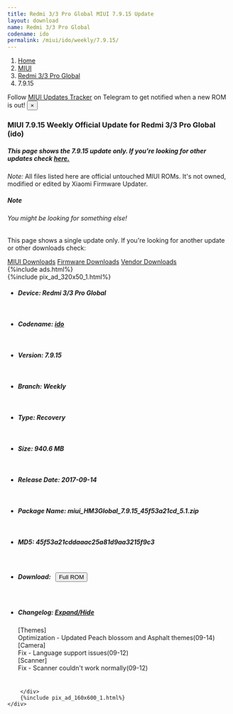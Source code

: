 ```yaml
---
title: Redmi 3/3 Pro Global MIUI 7.9.15 Update
layout: download
name: Redmi 3/3 Pro Global
codename: ido
permalink: /miui/ido/weekly/7.9.15/
---
```

<nav aria-label="breadcrumb">
    <ol class="breadcrumb">
        <li class="breadcrumb-item"><a href="/">Home</a></li>
        <li class="breadcrumb-item"><a href="/miui/">MIUI</a></li>
        <li class="breadcrumb-item"><a href="/miui/ido/">Redmi 3/3 Pro Global</a></li>
        <li class="breadcrumb-item active" aria-current="page">7.9.15</li>
    </ol>
</nav>
<div class="alert alert-primary alert-dismissible fade show" role="alert">
    Follow <a href="https://t.me/MIUIUpdatesTracker" class="alert-link">MIUI Updates Tracker</a> on Telegram to get
    notified when a new ROM is out!
    <button type="button" class="close" data-dismiss="alert" aria-label="Close">
        <span aria-hidden="true">&times;</span>
    </button>
</div>
<div class="col-12 mx-auto">
    <h3 class="title bg-light p-2 rounded">MIUI 7.9.15 Weekly Official Update for Redmi 3/3 Pro Global (ido)</h3>
    <h5>This page shows the 7.9.15 update only. If you're looking for other updates check
        <a href="/miui/ido/">here.</a></h5>
    <p><i>Note: </i>All files listed here are official untouched MIUI ROMs.
        It's not owned, modified or edited by Xiaomi Firmware Updater.</p>
    <div class="card">
        <div class="card-body">
            <h5 class="card-title">Note</h5>
            <h6 class="card-subtitle mb-2 text-muted">You might be looking for something else!</h6>
            <p class="card-text">This page shows a single update only.
                If you're looking for another update or other downloads check:</p>
            <a href="/miui/" class="card-link">MIUI Downloads</a>
            <a href="/firmware/" class="card-link">Firmware Downloads</a>
            <a href="/vendor/" class="card-link">Vendor Downloads</a>
        </div>
    </div>
    {%include ads.html%}
    <div class="row justify-content-center">
        <div class="col-10" id="downloads">
                    <div class="card card-body">
            {%include pix_ad_320x50_1.html%}
            <ul class="list-unstyled">
                <li style="padding-bottom: 10px;">
                    <h5><b>Device: </b>Redmi 3/3 Pro Global</h5>
                </li>
                <li style="padding-bottom: 10px;">
                    <h5><b>Codename: </b> <a href="/miui/ido/" target="_blank">ido</a> </h5>
                </li>
                <li style="padding-bottom: 10px;">
                    <h5><b>Version: </b>7.9.15</h5>
                </li>
                <li style="padding-bottom: 10px;">
                    <h5><b>Branch: </b>Weekly</h5>
                </li>
                <li style="padding-bottom: 10px;">
                    <h5><b>Type: </b>Recovery</h5>
                </li>
                <li style="padding-bottom: 10px;">
                    <h5><b>Size: </b>940.6 MB</h5>
                </li>
                <li style="padding-bottom: 10px;">
                    <h5><b>Release Date: </b>2017-09-14</h5>
                </li>
                <li style="padding-bottom: 10px;">
                    <h5><b>Package Name: </b><span id="filename" class="text-dark">miui_HM3Global_7.9.15_45f53a21cd_5.1.zip</span></h5>
                </li>
                <li style="padding-bottom: 10px;">
                    <h5><b>MD5: </b><span id="md5" class="text-muted">45f53a21cddaaac25a81d9aa3215f9c3</span></h5>
                </li>
                <li style="padding-bottom: 10px;">
                    <h5><b>Download: </b><button type="button" id="download" class="btn btn-primary" style="margin: 7px;"
                            onclick="window.open('https://bigota.d.miui.com/7.9.15/miui_HM3Global_7.9.15_45f53a21cd_5.1.zip', '_blank');"><i class="fa fa-download"></i> Full ROM</button></h5>
                </li>
                <li style="padding-bottom: 10px;">
                    <h5><b>Changelog: </b><a href="#ido_1_changelog" data-toggle="collapse" role="button"
                            aria-expanded="false" aria-controls="ido_1_changelog"> <i class="fa fa-arrow-down"
                                aria-hidden="true"></i> Expand/Hide</a></h5>
                    <div class="collapse" id="ido_1_changelog">
                        <p id="changelog_text">[Themes]<br>Optimization - Updated Peach blossom and Asphalt themes(09-14)<br>[Camera]<br>Fix - Language support issues(09-12)<br>[Scanner]<br>Fix - Scanner couldn't work normally(09-12)</p>
                    </div>
                </li>
            </ul>
        </div>

        </div>
        {%include pix_ad_160x600_1.html%}
    </div>
</div>
